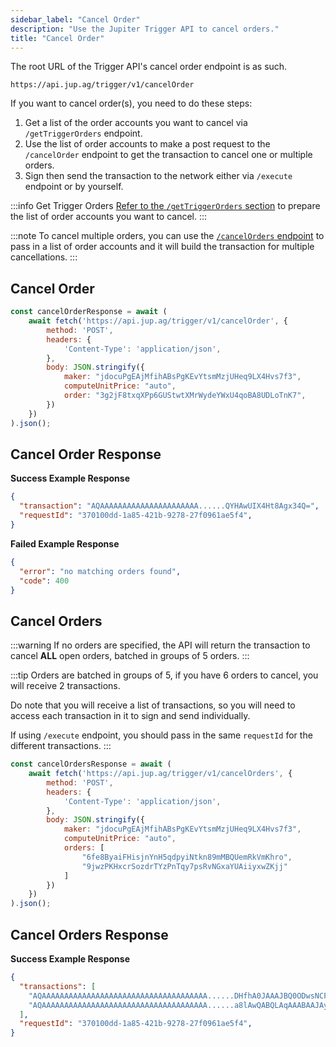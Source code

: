 ```yaml
---
sidebar_label: "Cancel Order"
description: "Use the Jupiter Trigger API to cancel orders."
title: "Cancel Order"
---
```


<head>
    <title>Cancel Order</title>
    <meta name="twitter:card" content="summary" />
</head>

The root URL of the Trigger API's cancel order endpoint is as such.

```
https://api.jup.ag/trigger/v1/cancelOrder
```

If you want to cancel order(s), you need to do these steps:

1. Get a list of the order accounts you want to cancel via `/getTriggerOrders` endpoint.
2. Use the list of order accounts to make a post request to the `/cancelOrder` endpoint to get the transaction to cancel one or multiple orders.
3. Sign then send the transaction to the network either via `/execute` endpoint or by yourself.

:::info Get Trigger Orders
[Refer to the `/getTriggerOrders` section](/docs/trigger-api/get-trigger-orders) to prepare the list of order accounts you want to cancel.
:::

:::note
To cancel multiple orders, you can use the [`/cancelOrders` endpoint](#cancel-orders) to pass in a list of order accounts and it will build the transaction for multiple cancellations.
:::

## Cancel Order

```jsx
const cancelOrderResponse = await (
    await fetch('https://api.jup.ag/trigger/v1/cancelOrder', {
        method: 'POST',
        headers: {
            'Content-Type': 'application/json',
        },
        body: JSON.stringify({
            maker: "jdocuPgEAjMfihABsPgKEvYtsmMzjUHeq9LX4Hvs7f3",
            computeUnitPrice: "auto",
            order: "3g2jF8txqXPp6GUStwtXMrWydeYWxU4qoBA8UDLoTnK7",
        })
    })
).json();
```

## Cancel Order Response

**Success Example Response**

```json
{
  "transaction": "AQAAAAAAAAAAAAAAAAAAAAAA......QYHAwUIX4Ht8Agx34Q=",
  "requestId": "370100dd-1a85-421b-9278-27f0961ae5f4",
}
```

**Failed Example Response**

```json
{
  "error": "no matching orders found",
  "code": 400
}
```

## Cancel Orders

:::warning
If no orders are specified, the API will return the transaction to cancel **ALL** open orders, batched in groups of 5 orders.
:::

:::tip
Orders are batched in groups of 5, if you have 6 orders to cancel, you will receive 2 transactions.

Do note that you will receive a list of transactions, so you will need to access each transaction in it to sign and send individually.

If using `/execute` endpoint, you should pass in the same `requestId` for the different transactions.
:::

```jsx
const cancelOrdersResponse = await (
    await fetch('https://api.jup.ag/trigger/v1/cancelOrders', {
        method: 'POST',
        headers: {
            'Content-Type': 'application/json',
        },
        body: JSON.stringify({
            maker: "jdocuPgEAjMfihABsPgKEvYtsmMzjUHeq9LX4Hvs7f3",
            computeUnitPrice: "auto",
            orders: [
                "6fe8ByaiFHisjnYnH5qdpyiNtkn89mMBQUemRkVmKhro",
                "9jwzPKHxcrSozdrTYzPnTqy7psRvNGxaYUAiiyxwZKjj"
            ]
        })
    })
).json();
```

## Cancel Orders Response

**Success Example Response**

```json
{
  "transactions": [
    "AQAAAAAAAAAAAAAAAAAAAAAAAAAAAAAAAAAAAAA......DHfhA0JAAAJBQ0ODwsNCF+B7fAIMd+EDQkAAAMCDQ4PCw0IX4Ht8Agx34Q=",
    "AQAAAAAAAAAAAAAAAAAAAAAAAAAAAAAAAAAAAAA......a8lAwQABQLAqAAABAAJAy48AAAAAAAABQkAAAIBBQYHAwUIX4Ht8Agx34Q="
  ],
  "requestId": "370100dd-1a85-421b-9278-27f0961ae5f4",
}
```
